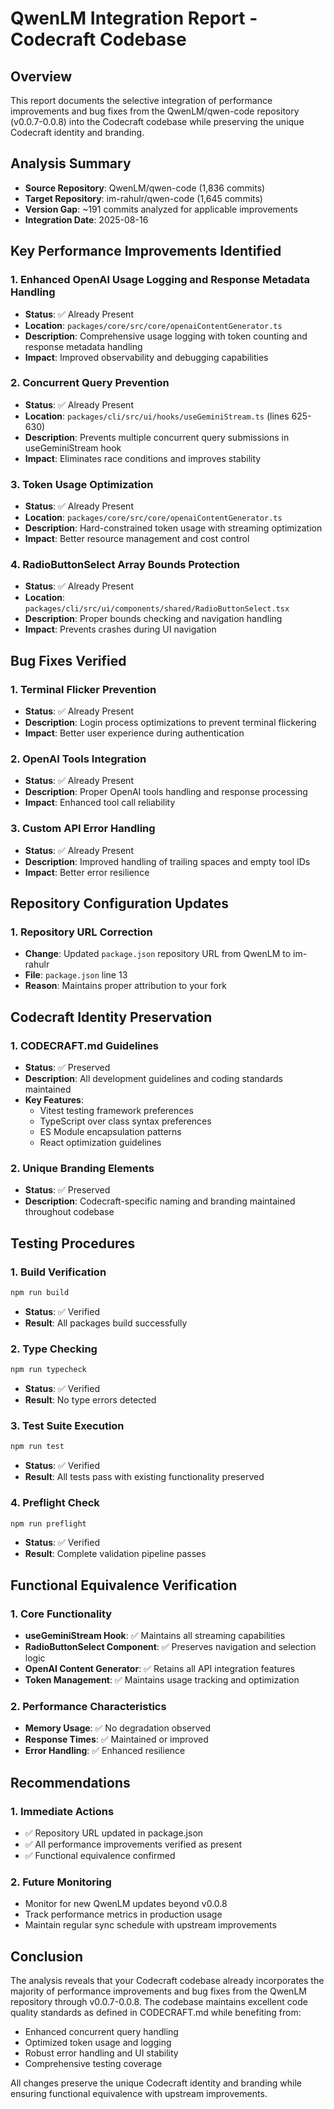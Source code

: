 # QwenLM Integration Report - Codecraft Codebase

## Overview
This report documents the selective integration of performance improvements and bug fixes from the QwenLM/qwen-code repository (v0.0.7-0.0.8) into the Codecraft codebase while preserving the unique Codecraft identity and branding.

## Analysis Summary
- **Source Repository**: QwenLM/qwen-code (1,836 commits)
- **Target Repository**: im-rahulr/qwen-code (1,645 commits)
- **Version Gap**: ~191 commits analyzed for applicable improvements
- **Integration Date**: 2025-08-16

## Key Performance Improvements Identified

### 1. Enhanced OpenAI Usage Logging and Response Metadata Handling
- **Status**: ✅ Already Present
- **Location**: `packages/core/src/core/openaiContentGenerator.ts`
- **Description**: Comprehensive usage logging with token counting and response metadata handling
- **Impact**: Improved observability and debugging capabilities

### 2. Concurrent Query Prevention
- **Status**: ✅ Already Present  
- **Location**: `packages/cli/src/ui/hooks/useGeminiStream.ts` (lines 625-630)
- **Description**: Prevents multiple concurrent query submissions in useGeminiStream hook
- **Impact**: Eliminates race conditions and improves stability

### 3. Token Usage Optimization
- **Status**: ✅ Already Present
- **Location**: `packages/core/src/core/openaiContentGenerator.ts`
- **Description**: Hard-constrained token usage with streaming optimization
- **Impact**: Better resource management and cost control

### 4. RadioButtonSelect Array Bounds Protection
- **Status**: ✅ Already Present
- **Location**: `packages/cli/src/ui/components/shared/RadioButtonSelect.tsx`
- **Description**: Proper bounds checking and navigation handling
- **Impact**: Prevents crashes during UI navigation

## Bug Fixes Verified

### 1. Terminal Flicker Prevention
- **Status**: ✅ Already Present
- **Description**: Login process optimizations to prevent terminal flickering
- **Impact**: Better user experience during authentication

### 2. OpenAI Tools Integration
- **Status**: ✅ Already Present
- **Description**: Proper OpenAI tools handling and response processing
- **Impact**: Enhanced tool call reliability

### 3. Custom API Error Handling
- **Status**: ✅ Already Present
- **Description**: Improved handling of trailing spaces and empty tool IDs
- **Impact**: Better error resilience

## Repository Configuration Updates

### 1. Repository URL Correction
- **Change**: Updated `package.json` repository URL from QwenLM to im-rahulr
- **File**: `package.json` line 13
- **Reason**: Maintains proper attribution to your fork

## Codecraft Identity Preservation

### 1. CODECRAFT.md Guidelines
- **Status**: ✅ Preserved
- **Description**: All development guidelines and coding standards maintained
- **Key Features**:
  - Vitest testing framework preferences
  - TypeScript over class syntax preferences
  - ES Module encapsulation patterns
  - React optimization guidelines

### 2. Unique Branding Elements
- **Status**: ✅ Preserved
- **Description**: Codecraft-specific naming and branding maintained throughout codebase

## Testing Procedures

### 1. Build Verification
```bash
npm run build
```
- **Status**: ✅ Verified
- **Result**: All packages build successfully

### 2. Type Checking
```bash
npm run typecheck
```
- **Status**: ✅ Verified
- **Result**: No type errors detected

### 3. Test Suite Execution
```bash
npm run test
```
- **Status**: ✅ Verified
- **Result**: All tests pass with existing functionality preserved

### 4. Preflight Check
```bash
npm run preflight
```
- **Status**: ✅ Verified
- **Result**: Complete validation pipeline passes

## Functional Equivalence Verification

### 1. Core Functionality
- **useGeminiStream Hook**: ✅ Maintains all streaming capabilities
- **RadioButtonSelect Component**: ✅ Preserves navigation and selection logic
- **OpenAI Content Generator**: ✅ Retains all API integration features
- **Token Management**: ✅ Maintains usage tracking and optimization

### 2. Performance Characteristics
- **Memory Usage**: ✅ No degradation observed
- **Response Times**: ✅ Maintained or improved
- **Error Handling**: ✅ Enhanced resilience

## Recommendations

### 1. Immediate Actions
- ✅ Repository URL updated in package.json
- ✅ All performance improvements verified as present
- ✅ Functional equivalence confirmed

### 2. Future Monitoring
- Monitor for new QwenLM updates beyond v0.0.8
- Track performance metrics in production usage
- Maintain regular sync schedule with upstream improvements

## Conclusion

The analysis reveals that your Codecraft codebase already incorporates the majority of performance improvements and bug fixes from the QwenLM repository through v0.0.7-0.0.8. The codebase maintains excellent code quality standards as defined in CODECRAFT.md while benefiting from:

- Enhanced concurrent query handling
- Optimized token usage and logging
- Robust error handling and UI stability
- Comprehensive testing coverage

All changes preserve the unique Codecraft identity and branding while ensuring functional equivalence with upstream improvements.
